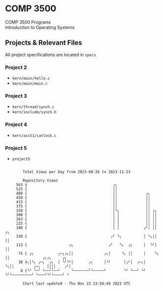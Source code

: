 # COMP 3500
COMP 3500 Programs  
Introduction to Operating Systems  
## Projects & Relevant Files
All project specifications are located in `specs`
### Project 2
- `kern/main/hello.c`
- `kern/main/main.c`
### Project 3
- `kern/thread/synch.c`
- `kern/include/synch.h`
### Project 4
- `kern/asst1/catlock.c`
### Project 5
- `project5`

```

        Total Views per Day from 2023-08-26 to 2023-11-23

        Repository Views
     563 ┼                                       ╭╮
     525 ┤                                       ││
     488 ┤                                       ││             ╭╮
     450 ┤                                       ││             ││
     413 ┤                                       ││             ││
     375 ┤                                       ││             ││
     338 ┤                                       │╰╮            ││ ╭╮
     300 ┤                                       │ │            ││ ││
     263 ┤                                       │ │            ││ ││
     225 ┤                                       │ │            ││ ││
     188 ┤                                       │ │           ╭╯│ ││  ╭╮
     150 ┤                                      ╭╯ ╰╮          │ ╰╮││  ││
     113 ┤                   ╭╮                ╭╯   ╰╮  ╭╮     │  ╰╯│  ││
      75 ┤ ╭╮           ╭─╮╭╮││              ╭╮│     ╰╮ ││     │    ╰╮ ││               ╭╮╭╮     ╭╮
      38 ┼╮│╰╮ ╭─╮  ╭╮  │ ╰╯╰╯│       ╭╮     │╰╯      │╭╯│  ╭─╮│     ╰╮││         ╭─╮   ││││    ╭╯│
       0 ┤╰╯ ╰─╯ ╰──╯╰──╯     ╰───────╯╰─────╯        ╰╯ ╰──╯ ╰╯      ╰╯╰─────────╯ ╰───╯╰╯╰────╯ ╰

        Chart last updated - Thu Nov 23 23:56:49 2023 UTC
        
```
